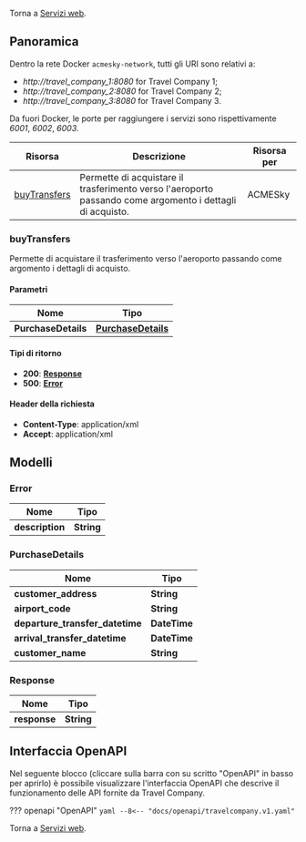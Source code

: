 Torna a [Servizi web](../serviziweb.md).
## Panoramica

Dentro la rete Docker `acmesky-network`, tutti gli URI sono relativi a:

- *http://travel_company_1:8080* for Travel Company 1;
- *http://travel_company_2:8080* for Travel Company 2;
- *http://travel_company_3:8080* for Travel Company 3.


Da fuori Docker, le porte per raggiungere i servizi sono rispettivamente *6001*, *6002*, *6003*.

| Risorsa | Descrizione | Risorsa per |
|---------|-------------|-------------|
| [buyTransfers](#buyTransfers) | Permette di acquistare il trasferimento verso l'aeroporto passando come argomento i dettagli di acquisto. | ACMESky |

<a name="buyTransfers"></a>
### buyTransfers
Permette di acquistare il trasferimento verso l'aeroporto passando come argomento i dettagli di acquisto.

#### Parametri

| Nome                | Tipo                                    |
|---------------------|-----------------------------------------|
| **PurchaseDetails** | [**PurchaseDetails**](#purchasedetails) |

#### Tipi di ritorno

- **200**: [**Response**](#response)
- **500**: [**Error**](#error)

#### Header della richiesta

- **Content-Type**: application/xml
- **Accept**: application/xml


## Modelli

<a name="error"></a>
### Error

| Nome            | Tipo       |
|-----------------|------------|
| **description** | **String** |

<a name="purchasedetails"></a>
### PurchaseDetails

| Nome                              | Tipo         |
|-----------------------------------|--------------|
| **customer\_address**             | **String**   |
| **airport\_code**                 | **String**   |
| **departure\_transfer\_datetime** | **DateTime** |
| **arrival\_transfer\_datetime**   | **DateTime** |
| **customer\_name**                | **String**   |

<a name="response"></a>
### Response

| Nome         | Tipo       |
|--------------|------------|
| **response** | **String** |

## Interfaccia OpenAPI

Nel seguente blocco (cliccare sulla barra con su scritto "OpenAPI" in basso per aprirlo) è possibile visualizzare l'interfaccia OpenAPI che descrive il funzionamento delle API fornite da Travel Company.

??? openapi "OpenAPI"
    ```yaml
    --8<-- "docs/openapi/travelcompany.v1.yaml"
    ```

Torna a [Servizi web](../serviziweb.md).